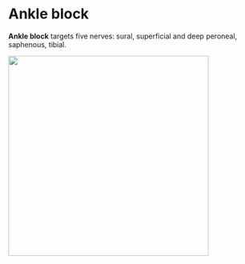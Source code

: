 # Ankle block

**Ankle block** targets five nerves: sural, superficial and deep
peroneal, saphenous, tibial.

<img src="images/image001.jpg" width="400" />
